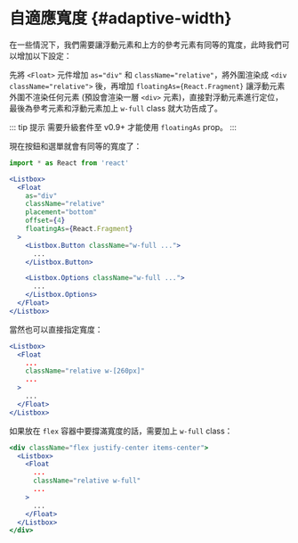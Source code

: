 # 自適應寬度 {#adaptive-width}

在一些情況下，我們需要讓浮動元素和上方的參考元素有同等的寬度，此時我們可以增加以下設定：

先將 `<Float>` 元件增加 `as="div"` 和 `className="relative"`，將外圍渲染成 `<div className="relative">` 後，再增加 `floatingAs={React.Fragment}` 讓浮動元素外圍不渲染任何元素 (預設會渲染一層 `<div>` 元素)，直接對浮動元素進行定位，最後為參考元素和浮動元素加上 `w-full` class 就大功告成了。

::: tip 提示
需要升級套件至 v0.9+ 才能使用 `floatingAs` prop。
:::

現在按鈕和選單就會有同等的寬度了：

```jsx
import * as React from 'react'

<Listbox>
  <Float
    as="div"
    className="relative"
    placement="bottom"
    offset={4}
    floatingAs={React.Fragment}
  >
    <Listbox.Button className="w-full ...">
      ...
    </Listbox.Button>

    <Listbox.Options className="w-full ...">
      ...
    </Listbox.Options>
  </Float>
</Listbox>
```

當然也可以直接指定寬度：

```jsx
<Listbox>
  <Float
    ...
    className="relative w-[260px]"
    ...
  >
    ...
  </Float>
</Listbox>
```

如果放在 `flex` 容器中要撐滿寬度的話，需要加上 `w-full` class：

```jsx
<div className="flex justify-center items-center">
  <Listbox>
    <Float
      ...
      className="relative w-full"
      ...
    >
      ...
    </Float>
  </Listbox>
</div>
```
